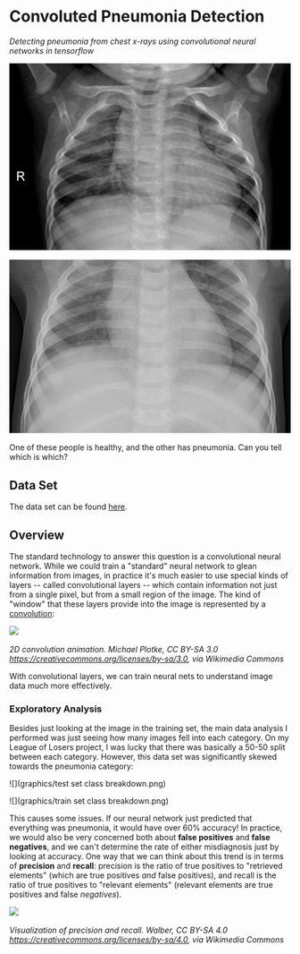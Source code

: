# Convoluted Pneumonia Detection

_Detecting pneumonia from chest x-rays using convolutional neural networks in tensorflow_

![](graphics/IM-0128-0001.jpeg)

![](graphics/person1_bacteria_1.jpeg)

One of these people is healthy, and the other has pneumonia. Can you tell which is which?

## Data Set

The data set can be found [here](https://www.kaggle.com/datasets/paultimothymooney/chest-xray-pneumonia).

## Overview

The standard technology to answer this question is a convolutional neural network. While we could train a "standard" neural network to glean information from images, in practice it's much easier to use special kinds of layers -- called convolutional layers -- which contain information not just from a single pixel, but from a small region of the image. The kind of "window" that these layers provide into the image is represented by a [convolution](https://en.wikipedia.org/wiki/Convolution):

![](https://upload.wikimedia.org/wikipedia/commons/1/19/2D_Convolution_Animation.gif)

_2D convolution animation. Michael Plotke, CC BY-SA 3.0 <https://creativecommons.org/licenses/by-sa/3.0>, via Wikimedia Commons_

With convolutional layers, we can train neural nets to understand image data much more effectively.

### Exploratory Analysis

Besides just looking at the image in the training set, the main data analysis I performed was just seeing how many images fell into each category. On my League of Losers project, I was lucky that there was basically a 50-50 split between each category. However, this data set was significantly skewed towards the pneumonia category:

![](graphics/test set class breakdown.png)

![](graphics/train set class breakdown.png)

This causes some issues. If our neural network just predicted that everything was pneumonia, it would have over 60% accuracy! In practice, we would also be very concerned both about **false positives** and **false negatives**, and we can't determine the rate of either misdiagnosis just by looking at accuracy. One way that we can think about this trend is in terms of **precision** and **recall**: precision is the ratio of true positives to "retrieved elements" (which are true positives _and_ false positives), and recall is the ratio of true positives to "relevant elements" (relevant elements are true positives and false _negatives_).

![](https://upload.wikimedia.org/wikipedia/commons/2/26/Precisionrecall.svg)

_Visualization of precision and recall. Walber, CC BY-SA 4.0 <https://creativecommons.org/licenses/by-sa/4.0>, via Wikimedia Commons_
